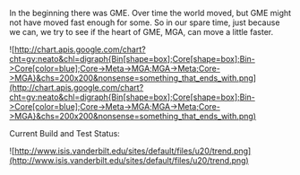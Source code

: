 In the beginning there was GME.  Over time the world moved, but GME might not have moved fast enough for some.  So in our spare time, just because we can, we try to see if the heart of GME, MGA, can move a little faster.


![http://chart.apis.google.com/chart?cht=gv:neato&chl=digraph{Bin[shape=box];Core[shape=box];Bin->Core[color=blue];Core->Meta->MGA;MGA->Meta;Core->MGA}&chs=200x200&nonsense=something_that_ends_with.png](http://chart.apis.google.com/chart?cht=gv:neato&chl=digraph{Bin[shape=box];Core[shape=box];Bin->Core[color=blue];Core->Meta->MGA;MGA->Meta;Core->MGA}&chs=200x200&nonsense=something_that_ends_with.png)

Current Build and Test Status:

![http://www.isis.vanderbilt.edu/sites/default/files/u20/trend.png](http://www.isis.vanderbilt.edu/sites/default/files/u20/trend.png)